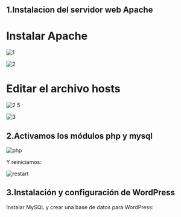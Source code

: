 ## 1.Instalacion del servidor web Apache
# Instalar Apache

![1](https://github.com/user-attachments/assets/201432ba-9037-4cb0-b1f1-8cb8344bf19d)

![2](https://github.com/user-attachments/assets/1faf8439-a0e4-4087-a2cc-38b11a9f865c)

# Editar el archivo hosts

![2 5](https://github.com/user-attachments/assets/14f9b9fc-34e9-4463-9162-22884c42b545)

![3](https://github.com/user-attachments/assets/17744b30-0710-4077-996e-a6c847c983fa)

## 2.Activamos los módulos php y mysql

![php](https://github.com/user-attachments/assets/90c51eb4-ba90-4adc-a28d-f2a9f6dd412b)

Y reiniciamos:

![restart](https://github.com/user-attachments/assets/b5af4c42-a452-4ca0-8aa8-2eba03432ebd)


## 3.Instalación y configuración de WordPress
Instalar MySQL y crear una base de datos para WordPress:


